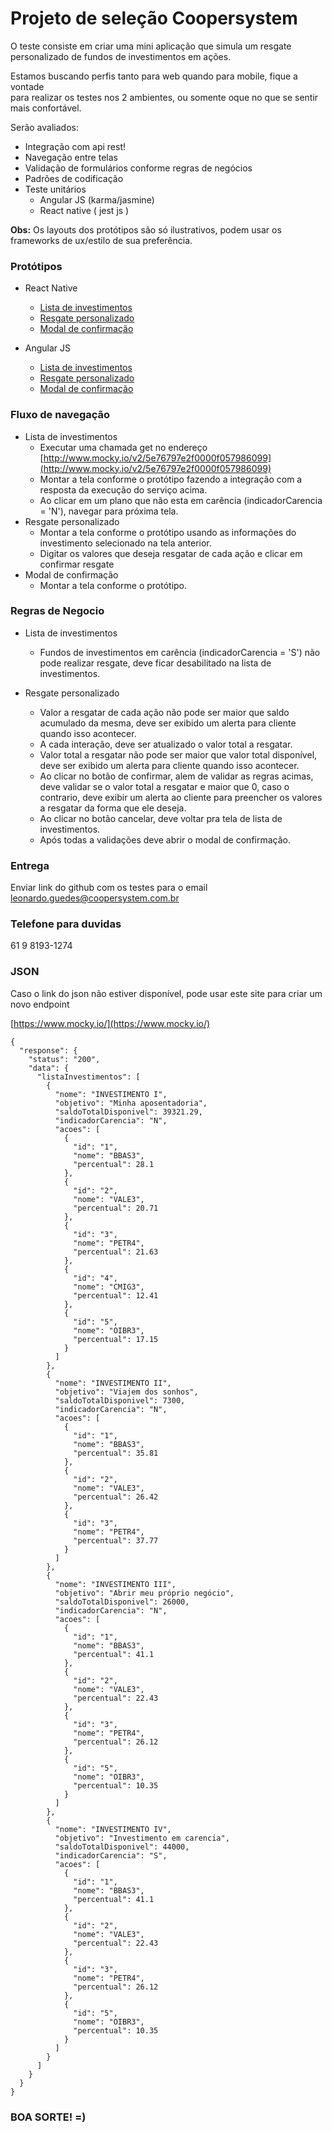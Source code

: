 


# Projeto de seleção Coopersystem  
  
O teste consiste em criar uma mini aplicação que simula um resgate personalizado de fundos de investimentos em ações.  
  
Estamos buscando perfis tanto para web quando para mobile, fique a vontade  
para realizar os testes nos 2 ambientes, ou somente oque no que se sentir mais confortável.  
  
Serão avaliados:  
* Integração com api rest!  
* Navegação entre telas  
* Validação de formulários conforme regras de negócios  
* Padrões de codificação  
* Teste unitários  
	* Angular JS (karma/jasmine)  
	* React native ( jest js )  
	
  
  
**Obs:** Os layouts dos protótipos são só ilustrativos, podem usar os frameworks de ux/estilo de sua preferência.
  
### Protótipos  
* React Native  
	* [Lista de investimentos](https://raw.githubusercontent.com/Leonardo270593/avaliacao-coopersystem/master/prototipos-react-native/1%20-%20Lista%20de%20investimentos.png)  
	* [Resgate personalizado](https://raw.githubusercontent.com/Leonardo270593/avaliacao-coopersystem/master/prototipos-react-native/2%20-%20Simula%C3%A7%C3%A3o%20do%20resgate.png)  
	* [Modal de confirmação](https://raw.githubusercontent.com/Leonardo270593/avaliacao-coopersystem/master/prototipos-react-native/3%20-%20Confirma%C3%A7%C3%A3o.png)
  
  
* Angular JS  
	* [Lista de investimentos](https://raw.githubusercontent.com/leonardo-coopersystem/avaliacao-coopersystem/master/prototipos-angularJS/1%20-%20Lista%20de%20investimentos.png)  
	* [Resgate personalizado](https://raw.githubusercontent.com/leonardo-coopersystem/avaliacao-coopersystem/master/prototipos-angularJS/2%20-%20Simula%C3%A7%C3%A3o%20do%20resgate.png)  
	* [Modal de confirmação](https://raw.githubusercontent.com/leonardo-coopersystem/avaliacao-coopersystem/master/prototipos-angularJS/3%20-%20Confirma%C3%A7%C3%A3o.png)
  
### Fluxo de navegação  
* Lista de investimentos  
	* Executar uma chamada get no endereço [http://www.mocky.io/v2/5e76797e2f0000f057986099](http://www.mocky.io/v2/5e76797e2f0000f057986099)
	* Montar a  tela conforme o protótipo fazendo a integração com a resposta da execução do serviço acima.
	* Ao clicar em um plano que  não esta em carência (indicadorCarencia = 'N'), navegar para próxima tela. 
*  Resgate personalizado  
	 * Montar a  tela conforme o protótipo usando as informações do investimento selecionado na tela anterior.
	 * Digitar os valores que deseja resgatar de cada ação e clicar em confirmar resgate
* Modal de confirmação
	* Montar a  tela conforme o protótipo.

### Regras de Negocio  
* Lista de investimentos  
	* Fundos de investimentos em carência (indicadorCarencia = 'S') não pode realizar resgate, deve ficar desabilitado na lista de investimentos.  
  
* Resgate personalizado  
	* Valor a resgatar de cada ação não pode ser maior que saldo acumulado da mesma, deve ser exibido um alerta para cliente quando isso acontecer.  
	* A cada interação, deve ser atualizado o valor total a resgatar.  
	* Valor total a resgatar não pode ser maior que valor total disponível, deve ser exibido um alerta para cliente quando isso acontecer.  
	* Ao clicar no botão de confirmar, alem de validar as regras acimas, deve validar se o valor total a resgatar e maior que 0, caso o contrario, deve exibir um alerta ao cliente para preencher os valores a resgatar da forma que ele deseja.  
	* Ao clicar no botão cancelar, deve voltar pra tela de lista de investimentos.  
	* Após todas a validações deve abrir o modal de confirmação.

### Entrega
Enviar link do github com os testes para o email
leonardo.guedes@coopersystem.com.br

### Telefone para duvidas
61 9 8193-1274

### JSON

Caso o link do json não estiver disponível, pode usar este site para criar um novo endpoint

[https://www.mocky.io/](https://www.mocky.io/)

    {
	  "response": {
	    "status": "200",
	    "data": {
	      "listaInvestimentos": [
	        {
	          "nome": "INVESTIMENTO I",
	          "objetivo": "Minha aposentadoria",
	          "saldoTotalDisponivel": 39321.29,
	          "indicadorCarencia": "N",
	          "acoes": [
	            {
	              "id": "1",
	              "nome": "BBAS3",
	              "percentual": 28.1
	            },
	            {
	              "id": "2",
	              "nome": "VALE3",
	              "percentual": 20.71
	            },
	            {
	              "id": "3",
	              "nome": "PETR4",
	              "percentual": 21.63
	            },
	            {
	              "id": "4",
	              "nome": "CMIG3",
	              "percentual": 12.41
	            },
	            {
	              "id": "5",
	              "nome": "OIBR3",
	              "percentual": 17.15
	            }
	          ]
	        },
	        {
	          "nome": "INVESTIMENTO II",
	          "objetivo": "Viajem dos sonhos",
	          "saldoTotalDisponivel": 7300,
	          "indicadorCarencia": "N",
	          "acoes": [
	            {
	              "id": "1",
	              "nome": "BBAS3",
	              "percentual": 35.81
	            },
	            {
	              "id": "2",
	              "nome": "VALE3",
	              "percentual": 26.42
	            },
	            {
	              "id": "3",
	              "nome": "PETR4",
	              "percentual": 37.77
	            }
	          ]
	        },
	        {
	          "nome": "INVESTIMENTO III",
	          "objetivo": "Abrir meu próprio negócio",
	          "saldoTotalDisponivel": 26000,
	          "indicadorCarencia": "N",
	          "acoes": [
	            {
	              "id": "1",
	              "nome": "BBAS3",
	              "percentual": 41.1
	            },
	            {
	              "id": "2",
	              "nome": "VALE3",
	              "percentual": 22.43
	            },
	            {
	              "id": "3",
	              "nome": "PETR4",
	              "percentual": 26.12
	            },
	            {
	              "id": "5",
	              "nome": "OIBR3",
	              "percentual": 10.35
	            }
	          ]
	        },
	        {
	          "nome": "INVESTIMENTO IV",
	          "objetivo": "Investimento em carencia",
	          "saldoTotalDisponivel": 44000,
	          "indicadorCarencia": "S",
	          "acoes": [
	            {
	              "id": "1",
	              "nome": "BBAS3",
	              "percentual": 41.1
	            },
	            {
	              "id": "2",
	              "nome": "VALE3",
	              "percentual": 22.43
	            },
	            {
	              "id": "3",
	              "nome": "PETR4",
	              "percentual": 26.12
	            },
	            {
	              "id": "5",
	              "nome": "OIBR3",
	              "percentual": 10.35
	            }
	          ]
	        }
	      ]
	    }
	  }
	}

### BOA SORTE! =)
